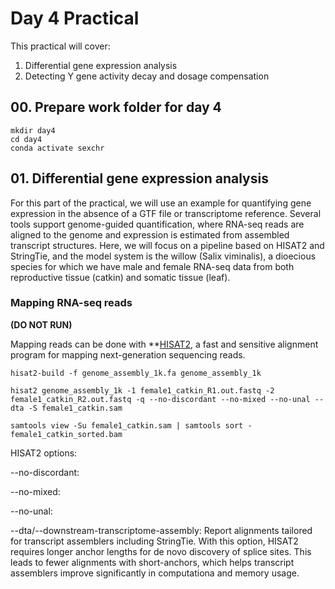 # Day 4 Practical

This practical will cover:

1. Differential gene expression analysis
2. Detecting Y gene activity decay and dosage compensation

## 00. Prepare work folder for day 4

```
mkdir day4
cd day4
conda activate sexchr
```

## 01. Differential gene expression analysis

For this part of the practical, we will use an example for quantifying gene expression in the absence of a GTF file or transcriptome reference. Several tools support genome-guided quantification, where RNA-seq reads are aligned to the genome and expression is estimated from assembled transcript structures. Here, we will focus on a pipeline based on HISAT2 and StringTie, and the model system is the willow (Salix viminalis), a dioecious species for which we have male and female RNA-seq data from both reproductive tissue (catkin) and somatic tissue (leaf).

### Mapping RNA-seq reads

**(DO NOT RUN)**

Mapping reads can be done with **[HISAT2](https://daehwankimlab.github.io/hisat2/), a fast and sensitive alignment program for mapping next-generation sequencing reads. 

```
hisat2-build -f genome_assembly_1k.fa genome_assembly_1k

hisat2 genome_assembly_1k -1 female1_catkin_R1.out.fastq -2 female1_catkin_R2.out.fastq -q --no-discordant --no-mixed --no-unal --dta -S female1_catkin.sam

samtools view -Su female1_catkin.sam | samtools sort - female1_catkin_sorted.bam

```

HISAT2 options:

--no-discordant: 

--no-mixed:

--no-unal:

--dta/--downstream-transcriptome-assembly: Report alignments tailored for transcript assemblers including StringTie. With this option, HISAT2 requires longer anchor lengths for de novo discovery of splice sites. This leads to fewer alignments with short-anchors, which helps transcript assemblers improve significantly in computationa and memory usage.











